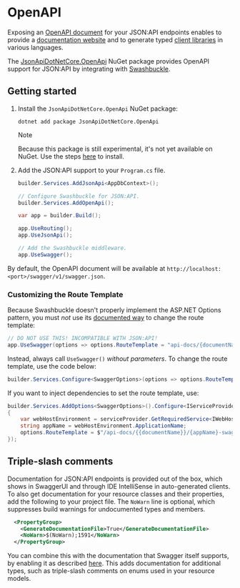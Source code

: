 # OpenAPI

Exposing an [OpenAPI document](https://swagger.io/specification/) for your JSON:API endpoints enables to provide a
[documentation website](https://swagger.io/tools/swagger-ui/) and to generate typed
[client libraries](https://openapi-generator.tech/docs/generators/) in various languages.

The [JsonApiDotNetCore.OpenApi](https://github.com/json-api-dotnet/JsonApiDotNetCore/pkgs/nuget/JsonApiDotNetCore.OpenApi) NuGet package
provides OpenAPI support for JSON:API by integrating with [Swashbuckle](https://github.com/domaindrivendev/Swashbuckle.AspNetCore).

## Getting started

1.  Install the `JsonApiDotNetCore.OpenApi` NuGet package:

    ```
    dotnet add package JsonApiDotNetCore.OpenApi
    ```

    > [!NOTE]
    > Because this package is still experimental, it's not yet available on NuGet.
    > Use the steps [here](https://github.com/json-api-dotnet/JsonApiDotNetCore?tab=readme-ov-file#trying-out-the-latest-build) to install.

2.  Add the JSON:API support to your `Program.cs` file.

    ```c#
    builder.Services.AddJsonApi<AppDbContext>();

    // Configure Swashbuckle for JSON:API.
    builder.Services.AddOpenApi();

    var app = builder.Build();

    app.UseRouting();
    app.UseJsonApi();

    // Add the Swashbuckle middleware.
    app.UseSwagger();
    ```

By default, the OpenAPI document will be available at `http://localhost:<port>/swagger/v1/swagger.json`.

### Customizing the Route Template

Because Swashbuckle doesn't properly implement the ASP.NET Options pattern, you must *not* use its
[documented way](https://github.com/domaindrivendev/Swashbuckle.AspNetCore?tab=readme-ov-file#change-the-path-for-swagger-json-endpoints)
to change the route template:

```c#
// DO NOT USE THIS! INCOMPATIBLE WITH JSON:API!
app.UseSwagger(options => options.RouteTemplate = "api-docs/{documentName}/swagger.yaml");
```

Instead, always call `UseSwagger()` *without parameters*. To change the route template, use the code below:

```c#
builder.Services.Configure<SwaggerOptions>(options => options.RouteTemplate = "/api-docs/{documentName}/swagger.yaml");
```

If you want to inject dependencies to set the route template, use:

```c#
builder.Services.AddOptions<SwaggerOptions>().Configure<IServiceProvider>((options, serviceProvider) =>
{
    var webHostEnvironment = serviceProvider.GetRequiredService<IWebHostEnvironment>();
    string appName = webHostEnvironment.ApplicationName;
    options.RouteTemplate = $"/api-docs/{{documentName}}/{appName}-swagger.yaml";
});
```

## Triple-slash comments

Documentation for JSON:API endpoints is provided out of the box, which shows in SwaggerUI and through IDE IntelliSense in auto-generated clients.
To also get documentation for your resource classes and their properties, add the following to your project file.
The `NoWarn` line is optional, which suppresses build warnings for undocumented types and members.

```xml
  <PropertyGroup>
    <GenerateDocumentationFile>True</GenerateDocumentationFile>
    <NoWarn>$(NoWarn);1591</NoWarn>
  </PropertyGroup>
```

You can combine this with the documentation that Swagger itself supports, by enabling it as described
[here](https://github.com/domaindrivendev/Swashbuckle.AspNetCore#include-descriptions-from-xml-comments).
This adds documentation for additional types, such as triple-slash comments on enums used in your resource models.
